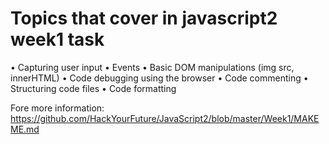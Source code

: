 # Topics that cover in javascript2  week1 task

• Capturing user input 
• Events
• Basic DOM manipulations (img src, innerHTML)
• Code debugging using the browser 
• Code commenting
• Structuring code files
• Code formatting
 
Fore more information:
https://github.com/HackYourFuture/JavaScript2/blob/master/Week1/MAKEME.md


